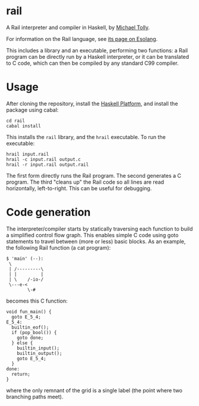 rail
====

A Rail interpreter and compiler in Haskell, by [Michael Tolly](mailto:miketolly@gmail.com).

For information on the Rail language, see [its page on Esolang](http://esolangs.org/wiki/Rail).

This includes a library and an executable, performing two functions: a Rail
program can be directly run by a Haskell interpreter, or it can be translated
to C code, which can then be compiled by any standard C99 compiler.

Usage
=====

After cloning the repository, install the [Haskell Platform](http://www.haskell.org/platform/),
and install the package using cabal:

    cd rail
    cabal install

This installs the `rail` library, and the `hrail` executable. To run the executable:

    hrail input.rail
    hrail -c input.rail output.c
    hrail -r input.rail output.rail

The first form directly runs the Rail program. The second generates a C program. The third
"cleans up" the Rail code so all lines are read horizontally, left-to-right. This can be
useful for debugging.

Code generation
===============

The interpreter/compiler starts by statically traversing each function to build a simplified
control flow graph. This enables simple C code using goto statements to travel between
(more or less) basic blocks. As an example, the following Rail function (a cat program):

    $ 'main' (--):
     \
     | /---------\
     | |         |
     | \    /-io-/
     \---e-<
            \-#

becomes this C function:

    void fun_main() {
      goto E_5_4;
    E_5_4:
      builtin_eof();
      if (pop_bool()) {
        goto done;
      } else {
        builtin_input();
        builtin_output();
        goto E_5_4;
      }
    done:
      return;
    }

where the only remnant of the grid is a single label (the point where two branching paths meet).
